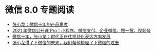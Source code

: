 # 微信 8.0 专题阅读

- [张小龙：微信十年的产品思考](https://mp.weixin.qq.com/s/LwkXAhTHx3fkToQMsy5lDg)
- [2021 年微信公开课 Pro：小程序、微信支付、企业微信、搜一搜、视频号](https://mp.weixin.qq.com/s/jbRljK_XVW2UGzlXRj3CVg)
- [微信十年，张小龙：时代正在往视频化表达方向发展](https://mp.weixin.qq.com/s/ml8CAtknB3XMD4uGSbzCUw)
- [张小龙讲了下微信的未来，我们帮他梳理了下微信的过去](https://mp.weixin.qq.com/s/MY-6yfk7gfxqUd2BFktCuQ)
